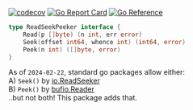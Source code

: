 [![codecov](https://codecov.io/gh/nikolaydubina/readseekpeeker/graph/badge.svg?token=dWs1oSWSRU)](https://codecov.io/gh/nikolaydubina/readseekpeeker)
[![Go Report Card](https://goreportcard.com/badge/github.com/nikolaydubina/fpdecimal)](https://goreportcard.com/report/github.com/nikolaydubina/fpdecimal)
[![Go Reference](https://pkg.go.dev/badge/github.com/nikolaydubina/readseekpeeker#section-readme.svg)](https://pkg.go.dev/github.com/nikolaydubina/readseekpeeker#section-readme)

```go
type ReadSeekPeeker interface {
	Read(p []byte) (n int, err error)
	Seek(offset int64, whence int) (int64, error)
	Peek(n int) ([]byte, error)
}
```

As of `2024-02-22`, standard go packages allow either:  
A) `Seek()` by [io.ReadSeeker](https://pkg.go.dev/io#ReadSeeker)  
B) `Peek()` by [bufio.Reader](https://pkg.go.dev/bufio#Reader.Peek)  
..but not both! This package adds that.
